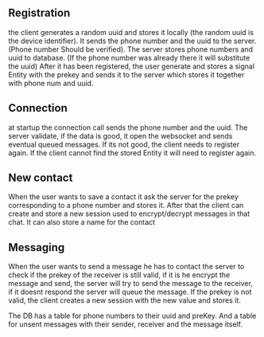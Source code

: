 ## Registration
the client generates a random uuid and stores it locally (the random uuid is the device identifier). 
It sends the phone number and the  uuid to the server. (Phone number Should be verified). 
The server stores phone numbers and uuid to database. 
(If the phone number was already there it will substitute the uuid)
After it has been registered, the user generate and stores a signal Entity with the prekey 
and sends it to the server which stores it together with phone num and uuid.

## Connection
at startup the connection call sends the phone number and the uuid. 
The server validate, if the data is good, it open the websocket and sends eventual queued messages. 
If its not good, the client needs to register again. 
If the client cannot find the stored Entity it will need to register again.

## New contact
When the user wants to save a contact it ask the server for the prekey corresponding to a phone number and stores it.
After that the client can create and store a new session used to encrypt/decrypt messages in that chat. 
It can also store a name for the contact

## Messaging
When the user wants to send a message he has to contact the server 
to check if the prekey of the receiver is still valid, if it is he encrypt the message and send, 
the server will try to send the message to the receiver, if it doesnt respond the server will queue the message.
If the prekey is not valid, the client creates a new session with the new value and stores it.

The DB has a table for phone numbers to their uuid and preKey. 
And a table for unsent messages with their sender, receiver and the message itself.
